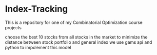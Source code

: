 # Index-Tracking

This is a repository for one of my Combinatorial Optimization course projects 

choose the best 10 stocks from all stocks in the market to 
minimize the distance between stock portfolio and general index
we use gams api and python to impolement this model
